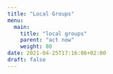 ```yaml
---
title: "Local Groups"
menu:
  main:
    title: "local groups"
    parent: "act now"
    weight: 80
date: 2021-04-25T17:16:06+02:00
draft: false
---
```



